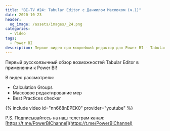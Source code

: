```yaml
---
title: "BI-TV #24: Tabular Editor с Даниилом Маслюком (ч.1)"
date: 2020-10-23
header:
  og_image: /assets/images/_24.png
categories:
  - Video
tags:
  - Power BI
description: Первое видео про мощнейший редактор для Power BI - Tabular Editor. Видео с Даниилом Маслюком.
---
```

<!-- markdownlint-disable MD040 MD013 -->
Первый русскоязычный обзор возможностей Tabular Editor в применении к Power BI!

В видео рассмотрели:

- Calculation Groups
- Массовое редактирование мер
- Best Practices checker

{% include video id="nn668nEPEK0" provider="youtube" %}

P.S. Подписывайтесь на наш телеграм канал: [https://t.me/PowerBIChannel](https://t.me/PowerBIChannel)

<!--  
<style>.embed-container { position: relative; padding-bottom: 56.25%; height: 0; overflow: hidden; max-width: 100%; } .embed-container iframe, .embed-container object, .embed-container embed { position: absolute; top: 0; left: 0; width: 100%; height: 100%; }</style><div class='embed-container'><iframe src='https://www.youtube.com/embed/XY7qf1wlgyU' frameborder='0' allowfullscreen></iframe></div>
-->  